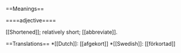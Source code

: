 ==Meanings==

====adjective====

[[Shortened]]; relatively short; [[abbreviate]].

==Translations==
*[[Dutch]]: [[afgekort]]
*[[Swedish]]: [[förkortad]]